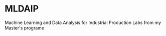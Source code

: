 # MLDAIP
Machine Learning and Data Analysis for Industrial Production Labs from my Master's programe


